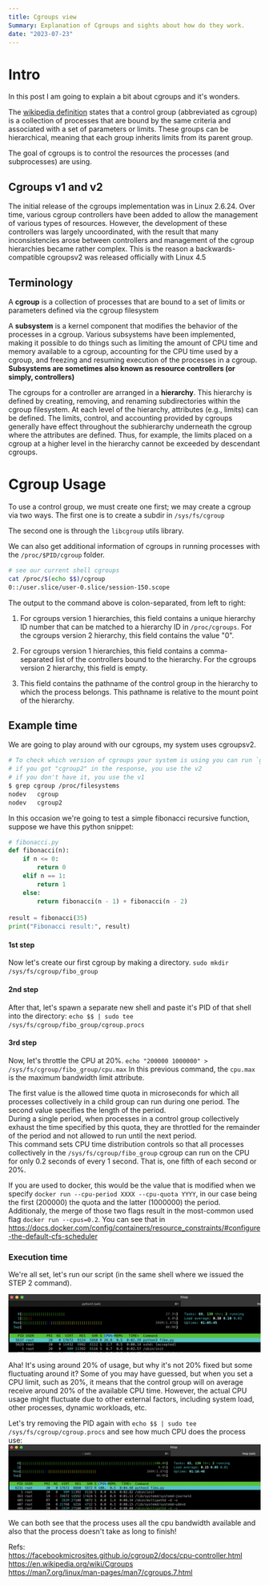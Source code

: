 ```yaml
---
title: Cgroups view
Summary: Explanation of Cgroups and sights about how do they work.
date: "2023-07-23"
---
```


# Intro
In this post I am going to explain a bit about cgroups and it's wonders.

The [wikipedia definition](https://en.wikipedia.org/wiki/Cgroups) states that a control group (abbreviated as cgroup) is a collection of processes that are bound by the same criteria and associated with a set of parameters or limits. These groups can be hierarchical, meaning that each group inherits limits from its parent group. 

The goal of cgroups is to control the resources the processes (and subprocesses) are using.


## Cgroups v1 and v2
The initial release of the cgroups implementation was in Linux
2.6.24.  Over time, various cgroup controllers have been added to
allow the management of various types of resources.  However, the
development of these controllers was largely uncoordinated, with
the result that many inconsistencies arose between controllers
and management of the cgroup hierarchies became rather complex.
This is the reason a backwards-compatible cgroupsv2 was released officially with Linux 4.5

## Terminology
A **cgroup** is a collection of processes that are bound to a set of limits or parameters defined via the cgroup filesystem

A **subsystem** is a kernel component that modifies the behavior of
the processes in a cgroup.  Various subsystems have been
implemented, making it possible to do things such as limiting the
amount of CPU time and memory available to a cgroup, accounting
for the CPU time used by a cgroup, and freezing and resuming
execution of the processes in a cgroup.  **Subsystems are sometimes also known as resource controllers (or simply, controllers)**


The cgroups for a controller are arranged in a **hierarchy**.  This
hierarchy is defined by creating, removing, and renaming
subdirectories within the cgroup filesystem.  At each level of
the hierarchy, attributes (e.g., limits) can be defined.  The
limits, control, and accounting provided by cgroups generally
have effect throughout the subhierarchy underneath the cgroup
where the attributes are defined. Thus, for example, the limits
placed on a cgroup at a higher level in the hierarchy cannot be
exceeded by descendant cgroups.


# Cgroup Usage

To use a control group, we must create one first; we may create a cgroup via two ways.
The first one is to create a subdir in `/sys/fs/cgroup`

The second one is through the `libcgroup` utils library.

We can also get additional information of cgroups in running processes with the `/proc/$PID/cgroup` folder.

```sh
# see our current shell cgroups
cat /proc/$(echo $$)/cgroup
0::/user.slice/user-0.slice/session-150.scope
```
The output to the command above is colon-separated, from left to right:

1.  For cgroups version 1 hierarchies, this field contains a unique hierarchy ID number that can be matched to a hierarchy ID in `/proc/cgroups`. For the cgroups version 2 hierarchy, this field contains the value "0".

2. For cgroups version 1 hierarchies, this field contains
    a comma-separated list of the controllers bound to the
    hierarchy.  For the cgroups version 2 hierarchy, this
    field is empty.
    
3. This field contains the pathname of the control group
    in the hierarchy to which the process belongs.  This
    pathname is relative to the mount point of the
    hierarchy.


## Example time

We are going to play around with our cgroups, my system uses cgroupsv2. 
```sh
# To check which version of cgroups your system is using you can run `grep cgroup /proc/filesystems` 
# if you got "cgroup2" in the response, you use the v2
# if you don't have it, you use the v1
$ grep cgroup /proc/filesystems
nodev	cgroup
nodev	cgroup2
```

In this occasion we're going to test a simple fibonacci recursive function, suppose we have this python snippet:
```python
# fibonacci.py
def fibonacci(n):
    if n <= 0:
        return 0
    elif n == 1:
        return 1
    else:
        return fibonacci(n - 1) + fibonacci(n - 2)

result = fibonacci(35)
print("Fibonacci result:", result)
```

#### 1st step
Now let's create our first cgroup by making a directory.
`sudo mkdir /sys/fs/cgroup/fibo_group`

#### 2nd step
After that, let's spawn a separate new shell and paste it's PID of that shell into the directory:
`echo $$ | sudo tee /sys/fs/cgroup/fibo_group/cgroup.procs`

#### 3rd step
Now, let's throttle the CPU at 20%.
`echo "200000 1000000" > /sys/fs/cgroup/fibo_group/cpu.max`
In this previous command, the `cpu.max` is the maximum bandwidth limit attribute.

The first value is the allowed time quota in microseconds for which all processes collectively in a child group can run during one period. The second value specifies the length of the period.  
During a single period, when processes in a control group collectively exhaust the time specified by this quota, they are throttled for the remainder of the period and not allowed to run until the next period.  
This command sets CPU time distribution controls so that all processes collectively in the `/sys/fs/cgroup/fibo_group` cgroup can run on the CPU for only 0.2 seconds of every 1 second. That is, one fifth of each second or 20%.

If you are used to docker, this would be the value that is modified when we specify `docker run --cpu-period XXXX --cpu-quota YYYY`, in our case being the first (200000) the quota and the latter (1000000) the period.
Additionaly, the merge of those two flags result in the most-common used flag `docker run --cpus=0.2`.
You can see that in https://docs.docker.com/config/containers/resource_constraints/#configure-the-default-cfs-scheduler

### Execution time
We're all set, let's run our script (in the same shell where we issued the STEP 2 command).

![cgroups20percent](cgroups_throttle.png)

Aha! It's using around 20% of usage, but why it's not 20% fixed but some fluctuating around it?
Some of you may have guessed, but when you set a CPU limit, such as 20%, it means that the control group will on average receive around 20% of the available CPU time. However, the actual CPU usage might fluctuate due to other external factors, including system load, other processes, dynamic workloads, etc.

Let's try removing the PID again with `echo $$ | sudo tee /sys/fs/cgroup/cgroup.procs` and see how much CPU does the process use:
![cgroups100percent](cg_100pct.png)

We can both see that the process uses all the cpu bandwidth available and also that the process doesn't take as long to finish!

Refs:  
https://facebookmicrosites.github.io/cgroup2/docs/cpu-controller.html  
https://en.wikipedia.org/wiki/Cgroups  
https://man7.org/linux/man-pages/man7/cgroups.7.html  

